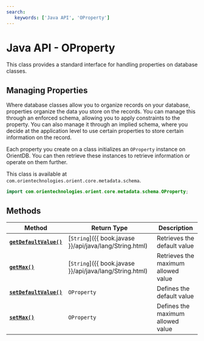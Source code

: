 ```yaml
---
search:
   keywords: ['Java API', 'OProperty']
---
```


# Java API - OProperty

This class provides a standard interface for handling properties on database classes.

## Managing Properties

Where database classes allow you to organize records on your database, properties organize the data you store on the records.  You can manage this through an enforced schema, allowing you to apply constraints to the property.  You can also manage it through an implied schema, where you decide at the application level to use certain properties to store certain information on the record.

Each property you create on a class initializes an `OProperty` instance on OrientDB. You can then retrieve these instances to retrieve information or operate on them further. 

This class is available at `com.orientechnologies.orient.core.metadata.schema`.

```java
import com.orientechnologies.orient.core.metadata.schema.OProperty;
```

## Methods

| Method | Return Type | Description |
|---|---|---|
| [**`getDefaultValue()`**](Java-Ref-OProperty-getDefaultValue.md) | [`String`]({{ book.javase }}/api/java/lang/String.html) | Retrieves the default value |
| [**`getMax()`**](Java-Ref-OProperty-getMax.md) | [`String`]({{ book.javase }}/api/java/lang/String.html) | Retrieves the maximum allowed value |
| [**`setDefaultValue()`**](Java-Ref-OProperty-setDefaultValue.md) | `OProperty` | Defines the default value | 
| [**`setMax()`**](Java-Ref-OProperty-setMax.md) | `OProperty` | Defines the maximum allowed value |
